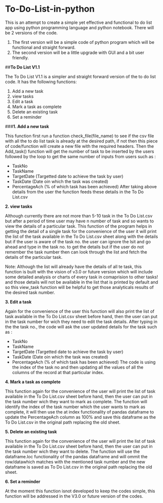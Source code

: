 # To-Do-List-in-python
This is an attempt to create a simple yet effective and functional to do list app using python programming language and python notebook. 
There will be 2 versions of the code.
1. The first version will be a simple code of python program which will be functional and straight forward.
2. The second version will be a little upgrade with GUI and a bit user friendly.

##**To Do List V1.1**

The To Do List V1.1 is a simpler and straight forward version of the to do list code.
It has the following functions:
1. Add a new task
2. view tasks
3. Edit a task
4. Mark a task as complete
5. Delete an existing task
6. Set a reminder

###**1. Add a new task**

This function first run a function check_file(file_name) to see if the csv file with all the to do list task is already at the desired path, if not then this piece of code/function will create a new file with the required headers.
Then the Add_task() function will get the number of task to be inserted by the users followed by the loop to get the same number of inputs from users such as :
* TaskNo
* TaskName
* TargetDate (Targetted date to achieve the task by user)
* TaskDate (Date oin which the task was created)
* PercentageAch (% of which task has been achieved)
After taking above details from the user the function feeds these details in the To Do List.csv 

**2. view tasks**

Although currently there are not more than 5-10 task in the To Do List.csv but after a period of time user may have n number of task and so wants to view the details of a particular task. This function of the program helps in getting the detail of a single task for the convenience of the user it will print the list of the task available in the To Do List.csv sheet along with the details but if the user is aware of the task no. the user can ignore the lsit and go ahead and type in the task no. to get the details but if the user do not remember the task number then can look through the list and fetch the details of the particular task.

Note: Although the list will already have the details of all te task, this function is built with the vision of v3.0 or future version which will include some detailed analysis or charts of every task in comaprision to other tasks! and those details will not be available in the list that is printed by default and so this view_task function will be helpful to get those analyticals results of the desired task number.

**3. Edit a task**

Again for the convenience of the user this function will also print the list of task available in the To Do List.csv sheet before hand, then the user can put in the task number for wich they need to edit the task details.
After typing in the the task no., the code will ask the user updated details for the task such as :
* TaskNo
* TaskName
* TargetDate (Targetted date to achieve the task by user)
* TaskDate (Date oin which the task was created)
* PercentageAch (% of which task has been achieved)
The code is using the index of the task no and then updating all the values of all the columns of the record at that particular index.

**4. Mark a task as complete**

This function again for the convenience of the user will print the list of task available in the To Do List.csv sheet before hand, then the user can put in the task number wich they want to mark as complete.
The function will identify the index of the task number which the user wants to mark as complete, it will then use the at index functionality of pandas dataframe to update the PercentageAch column as 100% and save this dataframe as the To Do List.csv in the original path replacing the old sheet.

**5. Delete an existing task**

This function again for the convenience of the user will print the list of task available in the To Do List.csv sheet before hand, then the user can put in the task number wich they want to delete. The function will use the dataframe.loc functionality of the pandas dataframe and will ommit the row/datawhich matches with the mentioned task number and the new dataframe is saved as To Do List.csv in the original path replacing the old sheet.

**6. Set a reminder**

At the moment this function isnot developed to keep the codes simple, this function will be addressed in the V3.0 or future version of the codes.
